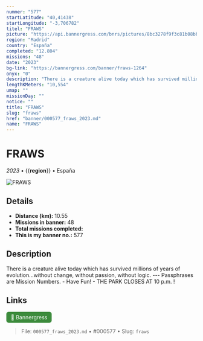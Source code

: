 ```yaml
---
nummer: "577"
startLatitude: "40,41438"
startLongitude: "-3,706782"
titel: "FRAWS"
picture: "https://api.bannergress.com/bnrs/pictures/8bc3278f9f3c81b08bb5979bb46d42bf"
region: "Madrid"
country: "España"
completed: "12.804"
missions: "48"
date: "2023"
bg-link: "https://bannergress.com/banner/fraws-1264"
onyx: "0"
description: "There is a creature alive today which has survived millions of years of evolution...without change, without passion, without logic. --- Passphrases are Mission Numbers. - Have Fun! - THE PARK CLOSES AT 10 p.m. !"
lengthKMeters: "10,554"
umap: ""
missionDay: ""
notice: ""
title: "FRAWS"
slug: "fraws"
href: "banner/000577_fraws_2023.md"
name: "FRAWS"
---
```

# FRAWS

*2023* • {{__region__}} • España

![FRAWS](https://api.bannergress.com/bnrs/pictures/8bc3278f9f3c81b08bb5979bb46d42bf)



## Details
- **Distance (km):** 10.55
- **Missions in banner:** 48
- **Total missions completed:** 
- **This is my banner no.:** 577



## Description
There is a creature alive today which has survived millions of years of evolution...without change, without passion, without logic. --- Passphrases are Mission Numbers. - Have Fun! - THE PARK CLOSES AT 10 p.m. !



## Links
<a href="https://bannergress.com/banner/fraws-1264" target="_blank" style="display:inline-block;margin-right:8px;padding:6px 12px;background:#3c8b3c;color:#fff;text-decoration:none;border-radius:6px;">🔗 Bannergress</a>



> File: `000577_fraws_2023.md` • #000577 • Slug: `fraws`
